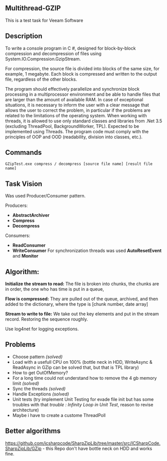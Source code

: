 ## Multithread-GZIP

This is a test task for Veeam Software

## Description
To write a console program in C #, designed for block-by-block compression and decompression of files using System.IO.Compression.GzipStream.

For compression, the source file is divided into blocks of the same size, for example, 1 megabyte. Each block is compressed and written to the output file, regardless of the other blocks.

The program should effectively parallelize and synchronize block processing in a multiprocessor environment and be able to handle files that are larger than the amount of available RAM.
In case of exceptional situations, it is necessary to inform the user with a clear message that allows the user to correct the problem, in particular if the problems are related to the limitations of the operating system.
When working with threads, it is allowed to use only standard classes and libraries from .Net 3.5 (excluding ThreadPool, BackgroundWorker, TPL). Expected to be implemented using Threads.
The program code must comply with the principles of OOP and OOD (readability, division into classes, etc.).

## Commands
`GZipTest.exe compress / decompress [source file name] [result file name]`

## Task Vision
Was used Producer/Consumer pattern.

Producers:
- **AbstractArchiver**
- **Compress**
- **Decompress**

Consumers:
- **ReadConsumer**
- **WriteConsumer**
For synchronization threads was used **AutoResetEvent** and **Monitor**

## Algorithm:

**Initialize the stream to read:**
The file is broken into chunks, the chunks are in order, the one who has time is put in a queue,

**Flow is compressed:**
They are pulled out of the queue, archived, and then added to the dictionary, where the type is [chunk number, date array]

**Stream to write to file:**
We take out the key elements and put in the stream record.
Restoring the sequence roughly.

Use log4net for logging exceptions.

## Problems
- Choose pattern *(solved)*
- Load with a usefull CPU on 100% (bottle neck in HDD, WriteAsync & ReadAsync in GZip can be solved that, but that is TPL library)
- How to get OutOfMemory? 
- For a long time could not understand how to remove the 4 gb memory limit *(solved)*
- Sync the threads *(solved)*
- Handle Exceptions *(solved)*
- Unit tests (try implement Unit Testing for evade file init but has some troubles with that *trouble : Infinity Loop in Unit Test*, reason to revise architecture)
- Maybe i have to create a custome ThreadPoll
## Better algorithms
https://github.com/icsharpcode/SharpZipLib/tree/master/src/ICSharpCode.SharpZipLib/GZip - this Repo don't have bottle neck on HDD and works fine.
